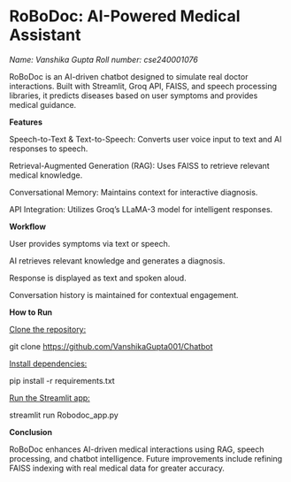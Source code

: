 <h1>RoBoDoc: AI-Powered Medical Assistant</h1>

<i>Name: Vanshika Gupta
Roll number: cse240001076</i>

RoBoDoc is an AI-driven chatbot designed to simulate real doctor interactions. Built with Streamlit, Groq API, FAISS, and speech processing libraries, it predicts diseases based on user symptoms and provides medical guidance.

<b>Features</b>

Speech-to-Text & Text-to-Speech: Converts user voice input to text and AI responses to speech.

Retrieval-Augmented Generation (RAG): Uses FAISS to retrieve relevant medical knowledge.

Conversational Memory: Maintains context for interactive diagnosis.

API Integration: Utilizes Groq’s LLaMA-3 model for intelligent responses.

<b>Workflow</b>

User provides symptoms via text or speech.

AI retrieves relevant knowledge and generates a diagnosis.

Response is displayed as text and spoken aloud.

Conversation history is maintained for contextual engagement.

<b>How to Run</b>

<u>Clone the repository:</u>

git clone https://github.com/VanshikaGupta001/Chatbot

<u>Install dependencies:</u>

pip install -r requirements.txt

<u>Run the Streamlit app:</u>

streamlit run Robodoc_app.py

<b>Conclusion</b>

RoBoDoc enhances AI-driven medical interactions using RAG, speech processing, and chatbot intelligence. Future improvements include refining FAISS indexing with real medical data for greater accuracy.
